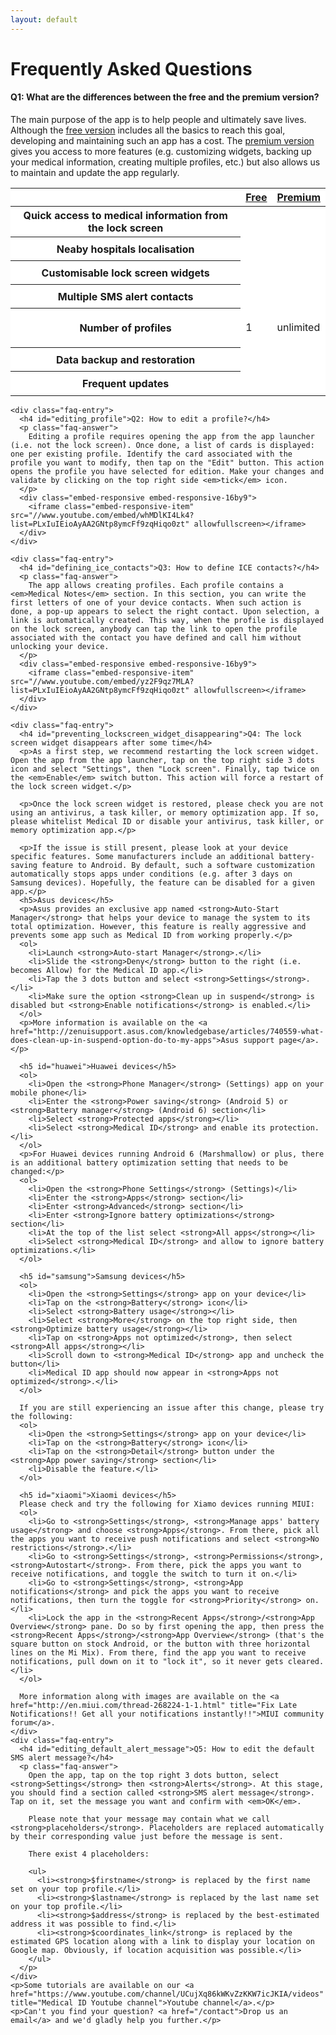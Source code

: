 ```yaml
---
layout: default
---
```

<h1>Frequently Asked Questions</h1>
<!--<h3 class="text-center">Simple answers to your most common questions</h3>-->

<div class="row justify-content-center">
  <div class="col-lg-9">
    <div class="faq-entry">
      <h4 id="differences_free_premium">Q1: What are the differences between the free and the premium version?</h4>
      <p class="faq-answer">
      The main purpose of the app is to help people and ultimately save lives. Although the <a href="https://play.google.com/store/apps/details?id=app.medicalid.free" title="Medical ID (free)">free version</a> includes all the basics to reach this goal, developing and maintaining such an app has a cost. The <a href="https://play.google.com/store/apps/details?id=app.medicalid" title="Medical ID (premium)">premium version</a> gives you access to more features (e.g. customizing widgets, backing up your medical information, creating multiple profiles, etc.) but also allows us to maintain and update the app regularly.
      <table class="table table-hover" style="background-color: white;">
        <thead>
          <tr>
            <th></th>
            <th class="text-center"><a href="https://play.google.com/store/apps/details?id=app.medicalid.free" title="Medical ID (free)">Free</a></th>
            <th class="text-center"><a href="https://play.google.com/store/apps/details?id=app.medicalid" title="Medical ID (premium)">Premium</a></th>
          </tr>
        </thead>
        <tbody>
          <tr>
            <th scope="row">Quick access to medical information from the lock screen</th>
            <td><svg version="1.1" width="24" height="32" viewBox="0 0 12 16" style="fill: green;" class="octicon octicon-check" aria-hidden="true"><use xlink:href="#check" /></svg></td>
            <td><svg version="1.1" width="24" height="32" viewBox="0 0 12 16" style="fill: green;" class="octicon octicon-check" aria-hidden="true"><use xlink:href="#check" /></svg></td>
          </tr>
          <tr>
            <th scope="row">Neaby hospitals localisation</th>
            <td><svg version="1.1" width="24" height="32" viewBox="0 0 12 16" style="fill: green;" class="octicon octicon-check" aria-hidden="true"><use xlink:href="#check" /></svg></td>
            <td><svg version="1.1" width="24" height="32" viewBox="0 0 12 16" style="fill: green;" class="octicon octicon-check" aria-hidden="true"><use xlink:href="#check" /></svg></td>
          </tr>
          <tr>
            <th scope="row">Customisable lock screen widgets</th>
            <td><svg version="1.1" width="24" height="32" viewBox="0 0 12 16" style="fill: #fe0038;" class="octicon octicon-x" aria-hidden="true"><use xlink:href="#x" /></svg></td>
            <td><svg version="1.1" width="24" height="32" viewBox="0 0 12 16" style="fill: green;" class="octicon octicon-check" aria-hidden="true"><use xlink:href="#check" /></svg></td>
          </tr>
          <tr>
            <th scope="row">Multiple SMS alert contacts</th>
            <td><svg version="1.1" width="24" height="32" viewBox="0 0 12 16" style="fill: #fe0038;" class="octicon octicon-x" aria-hidden="true"><use xlink:href="#x" /></svg></td>
            <td><svg version="1.1" width="24" height="32" viewBox="0 0 12 16" style="fill: green;" class="octicon octicon-check" aria-hidden="true"><use xlink:href="#check" /></svg></td>
          </tr>
          <tr height="63">
            <th scope="row">Number of profiles</th>
            <td>1</td>
            <td>unlimited</td>
          </tr>
          <tr>
            <th scope="row">Data backup and restoration</th>
            <td><svg version="1.1" width="24" height="32" viewBox="0 0 12 16" style="fill: #fe0038;" class="octicon octicon-x" aria-hidden="true"><use xlink:href="#x" /></svg></td>
            <td><svg version="1.1" width="24" height="32" viewBox="0 0 12 16" style="fill: green;" class="octicon octicon-check" aria-hidden="true"><use xlink:href="#check" /></svg></td>
          </tr>
          <tr>
            <th scope="row">Frequent updates</th>
            <td><svg version="1.1" width="24" height="32" viewBox="0 0 12 16" style="fill: #fe0038;" class="octicon octicon-x" aria-hidden="true"><use xlink:href="#x" /></svg></td>
            <td><svg version="1.1" width="24" height="32" viewBox="0 0 12 16" style="fill: green;" class="octicon octicon-check" aria-hidden="true"><use xlink:href="#check" /></svg></td>
          </tr>
        </tbody>
      </table>
      </p>
    </div>

    <div class="faq-entry">
      <h4 id="editing_profile">Q2: How to edit a profile?</h4>
      <p class="faq-answer">
        Editing a profile requires opening the app from the app launcher (i.e. not the lock screen). Once done, a list of cards is displayed: one per existing profile. Identify the card associated with the profile you want to modify, then tap on the "Edit" button. This action opens the profile you have selected for edition. Make your changes and validate by clicking on the top right side <em>tick</em> icon.
      </p>
      <div class="embed-responsive embed-responsive-16by9">
        <iframe class="embed-responsive-item" src="//www.youtube.com/embed/whMDlKI4Lk4?list=PLxIuIEioAyAA2GNtp8ymcFf9zqHiqo0zt" allowfullscreen></iframe>
      </div>
    </div>

    <div class="faq-entry">
      <h4 id="defining_ice_contacts">Q3: How to define ICE contacts?</h4>
      <p class="faq-answer">
        The app allows creating profiles. Each profile contains a <em>Medical Notes</em> section. In this section, you can write the first letters of one of your device contacts. When such action is done, a pop-up appears to select the right contact. Upon selection, a link is automatically created. This way, when the profile is displayed on the lock screen, anybody can tap the link to open the profile associated with the contact you have defined and call him without unlocking your device.
      </p>
      <div class="embed-responsive embed-responsive-16by9">
        <iframe class="embed-responsive-item" src="//www.youtube.com/embed/yz2F9qz7MLA?list=PLxIuIEioAyAA2GNtp8ymcFf9zqHiqo0zt" allowfullscreen></iframe>
      </div>
    </div>

    <div class="faq-entry">
      <h4 id="preventing_lockscreen_widget_disappearing">Q4: The lock screen widget disappears after some time</h4>
      <p>As a first step, we recommend restarting the lock screen widget. Open the app from the app launcher, tap on the top right side 3 dots icon and select "Settings", then "Lock screen". Finally, tap twice on the <em>Enable</em> switch button. This action will force a restart of the lock screen widget.</p>

      <p>Once the lock screen widget is restored, please check you are not using an antivirus, a task killer, or memory optimization app. If so, please whitelist Medical ID or disable your antivirus, task killer, or memory optimization app.</p>

      <p>If the issue is still present, please look at your device specific features. Some manufacturers include an additional battery-saving feature to Android. By default, such a software customization automatically stops apps under conditions (e.g. after 3 days on Samsung devices). Hopefully, the feature can be disabled for a given app.</p>
      <h5>Asus devices</h5>
      <p>Asus provides an exclusive app named <strong>Auto-Start Manager</strong> that helps your device to manage the system to its total optimization. However, this feature is really aggressive and prevents some app such as Medical ID from working properly.</p>
      <ol>
        <li>Launch <strong>Auto-start Manager</strong>.</li>
        <li>Slide the <strong>Deny</strong> button to the right (i.e. becomes Allow) for the Medical ID app.</li>
        <li>Tap the 3 dots button and select <strong>Settings</strong>.</li>
        <li>Make sure the option <strong>Clean up in suspend</strong> is disabled but <strong>Enable notifications</strong> is enabled.</li>
      </ol>
      <p>More information is available on the <a href="http://zenuisupport.asus.com/knowledgebase/articles/740559-what-does-clean-up-in-suspend-option-do-to-my-apps">Asus support page</a>.</p>
      
      <h5 id="huawei">Huawei devices</h5>
      <ol>
        <li>Open the <strong>Phone Manager</strong> (Settings) app on your mobile phone</li>
        <li>Enter the <strong>Power saving</strong> (Android 5) or <strong>Battery manager</strong> (Android 6) section</li>
        <li>Select <strong>Protected apps</strong></li>
        <li>Select <strong>Medical ID</strong> and enable its protection.</li>
      </ol>
      <p>For Huawei devices running Android 6 (Marshmallow) or plus, there is an additional battery optimization setting that needs to be changed:</p>  
      <ol>
        <li>Open the <strong>Phone Settings</strong> (Settings)</li>
        <li>Enter the <strong>Apps</strong> section</li>
        <li>Enter <strong>Advanced</strong> section</li>
        <li>Enter <strong>Ignore battery optimizations</strong> section</li>
        <li>At the top of the list select <strong>All apps</strong></li>
        <li>Select <strong>Medical ID</strong> and allow to ignore battery optimizations.</li>
      </ol>
      
      <h5 id="samsung">Samsung devices</h5>
      <ol>
        <li>Open the <strong>Settings</strong> app on your device</li>
        <li>Tap on the <strong>Battery</strong> icon</li>
        <li>Select <strong>Battery usage</strong></li>
        <li>Select <strong>More</strong> on the top right side, then <strong>Optimize battery usage</strong></li>
        <li>Tap on <strong>Apps not optimized</strong>, then select <strong>All apps</strong></li>
        <li>Scroll down to <strong>Medical ID</strong> app and uncheck the button</li>
        <li>Medical ID app should now appear in <strong>Apps not optimized</strong>.</li>
      </ol>
      
      If you are still experiencing an issue after this change, please try the following:
      <ol>
        <li>Open the <strong>Settings</strong> app on your device</li>
        <li>Tap on the <strong>Battery</strong> icon</li>
        <li>Tap on the <strong>Detail</strong> button under the <strong>App power saving</strong> section</li>
        <li>Disable the feature.</li>
      </ol>
      
      <h5 id="xiaomi">Xiaomi devices</h5>
      Please check and try the following for Xiamo devices running MIUI:
      <ol>
        <li>Go to <strong>Settings</strong>, <strong>Manage apps' battery usage</strong> and choose <strong>Apps</strong>. From there, pick all the apps you want to receive push notifications and select <strong>No restrictions</strong>.</li>
        <li>Go to <strong>Settings</strong>, <strong>Permissions</strong>, <strong>Autostart</strong>. From there, pick the apps you want to receive notifications, and toggle the switch to turn it on.</li>
        <li>Go to <strong>Settings</strong>, <strong>App notifications</strong> and pick the apps you want to receive notifications, then turn the toggle for <strong>Priority</strong> on.</li>
        <li>Lock the app in the <strong>Recent Apps</strong>/<strong>App Overview</strong> pane. Do so by first opening the app, then press the <strong>Recent Apps</strong>/<strong>App Overview</strong> (that's the square button on stock Android, or the button with three horizontal lines on the Mi Mix). From there, find the app you want to receive notifications, pull down on it to "lock it", so it never gets cleared.</li>
      </ol>
      
      More information along with images are available on the <a href="http://en.miui.com/thread-268224-1-1.html" title="Fix Late Notifications!! Get all your notifications instantly!!">MIUI community forum</a>.
    </div>
    <div class="faq-entry">
      <h4 id="editing_default_alert_message">Q5: How to edit the default SMS alert message?</h4>
      <p class="faq-answer">
        Open the app, tap on the top right 3 dots button, select <strong>Settings</strong> then <strong>Alerts</strong>. At this stage, you should find a section called <strong>SMS alert message</strong>. Tap on it, set the message you want and confirm with <em>OK</em>.
        
        Please note that your message may contain what we call <strong>placeholders</strong>. Placeholders are replaced automatically by their corresponding value just before the message is sent. 
        
        There exist 4 placeholders:
        
        <ul>
          <li><strong>$firstname</strong> is replaced by the first name set on your top profile.</li>
          <li><strong>$lastname</strong> is replaced by the last name set on your top profile.</li>
          <li><strong>$address</strong> is replaced by the best-estimated address it was possible to find.</li>
          <li><strong>$coordinates_link</strong> is replaced by the estimated GPS location along with a link to display your location on Google map. Obviously, if location acquisition was possible.</li>
        </ul>
      </p>
    </div>
    <p>Some tutorials are available on our <a href="https://www.youtube.com/channel/UCujXq86kWKvZzKKW7icJKIA/videos" title="Medical ID Youtube channel">Youtube channel</a>.</p>
    <p>Can't you find your question? <a href="/contact">Drop us an email</a> and we'd gladly help you further.</p>
  </div>
</div>
